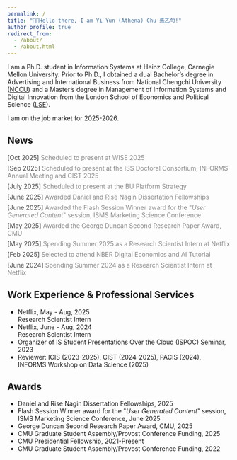 ```yaml
---
permalink: /
title: "👋🏻Hello there, I am Yi-Yun (Athena) Chu 朱乙勻!"
author_profile: true
redirect_from: 
  - /about/
  - /about.html
---
```


I am a Ph.D. student in Information Systems at Heinz College, Carnegie Mellon University. Prior to Ph.D., I obtained a dual Bachelor’s degree in Advertising and International Business from National Chengchi University ([NCCU](https://www.nccu.edu.tw)) and a Master’s degree in Management of Information Systems and Digital Innovation from the London School of Economics and Political Science ([LSE](https://www.lse.ac.uk)).

I am on the job market for 2025-2026.

News
------
  <div style="margin-bottom:0.5em;">
    <span style="color:#444;">[Oct 2025]</span>
    <span style="color:#888;"> Scheduled to present at WISE 2025</span>
  </div>
  <div style="margin-bottom:0.5em;">
    <span style="color:#444;">[Sep 2025]</span>
    <span style="color:#888;"> Scheduled to present at the ISS Doctoral Consortium, INFORMS Annual Meeting and CIST 2025</span>
  </div>
  <div style="margin-bottom:0.5em;">
    <span style="color:#444;">[July 2025]</span>
    <span style="color:#888;"> Scheduled to present at the BU Platform Strategy</span>
  </div>
  <div style="margin-bottom:0.5em;">
    <span style="color:#444;">[June 2025]</span>
    <span style="color:#888;"> Awarded Daniel and Rise Nagin Dissertation Fellowships</span>
  </div>
  <div style="margin-bottom:0.5em;">
    <span style="color:#444;">[June 2025]</span>
    <span style="color:#888;"> Awarded the Flash Session Winner award for the "<i>User Generated Content</i>" session, ISMS Marketing Science Conference</span>
  </div>
  <div style="margin-bottom:0.5em;">
    <span style="color:#444;">[May 2025]</span>
    <span style="color:#888;"> Awarded the George Duncan Second Research Paper Award, CMU</span>
  </div>
  <div style="margin-bottom:0.5em;">
    <span style="color:#444;">[May 2025]</span>
    <span style="color:#888;"> Spending Summer 2025 as a Research Scientist Intern at Netflix</span>
  </div>
  <div style="margin-bottom:0.5em;">
    <span style="color:#444;">[Feb 2025]</span>
    <span style="color:#888;"> Selected to attend NBER Digital Economics and AI Tutorial</span>
  </div>
  <div style="margin-bottom:0.5em;">
    <span style="color:#444;">[June 2024]</span>
    <span style="color:#888;"> Spending Summer 2024 as a Research Scientist Intern at Netflix</span>
  </div>

Work Experience & Professional Services
------
- Netflix, May - Aug, 2025 <br/>
  Research Scientist Intern
- Netflix, June - Aug, 2024 <br/>
  Research Scientist Intern
- Organizer of IS Student Presentations Over the Cloud (ISPOC) Seminar, 2023
- Reviewer: ICIS (2023-2025), CIST (2024-2025), PACIS (2024), INFORMS Workshop on Data Science (2025)

Awards
------
- Daniel and Rise Nagin Dissertation Fellowships, 2025
- Flash Session Winner award for the "*User Generated Content*" session, ISMS Marketing Science Conference, June 2025 
- George Duncan Second Research Paper Award, CMU, 2025
- CMU Graduate Student Assembly/Provost Conference Funding, 2025
- CMU Presidential Fellowship, 2021-Present
- CMU Graduate Student Assembly/Provost Conference Funding, 2022